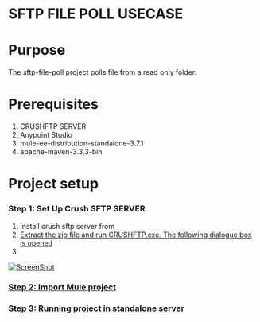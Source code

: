 # SFTP FILE POLL USECASE

Purpose
=======

The sftp-file-poll project polls file from a read only folder.

Prerequisites
=============

1. CRUSHFTP SERVER
2. Anypoint Studio
3. mule-ee-distribution-standalone-3.7.1
4. apache-maven-3.3.3-bin

Project setup
==============

### Step 1: Set Up Crush SFTP SERVER

1. Install crush sftp server from <a href="http://www.crushftp.com/">
2. Extract the zip file and run CRUSHFTP.exe. The following dialogue box is opened
3. 
 ![ScreenShot](https://raw.githubusercontent.com/indiramallick1988/Demo2/master/tool/crushftpexe.PNG)

### Step 2: Import Mule project

### Step 3: Running project in standalone server
